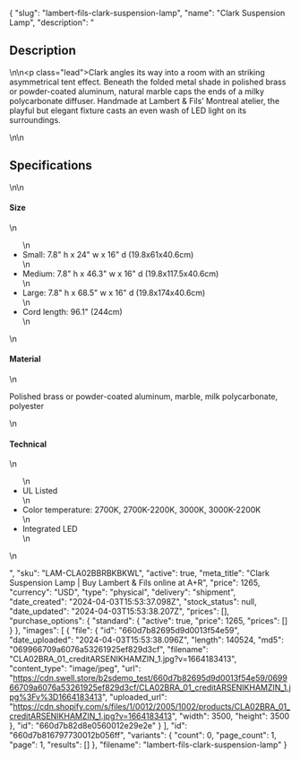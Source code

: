{
  "slug": "lambert-fils-clark-suspension-lamp",
  "name": "Clark Suspension Lamp",
  "description": "<h2>Description</h2>\n<!-- split -->\n<p class=\"lead\">Clark angles its way into a room with an striking asymmetrical tent effect. Beneath the folded metal shade in polished brass or powder-coated aluminum, natural marble caps the ends of a milky polycarbonate diffuser.  Handmade at Lambert &amp; Fils’ Montreal atelier, the playful but elegant fixture casts an even wash of LED light on its surroundings. </p>\n<!-- split -->\n<h2>Specifications</h2>\n<!-- split -->\n<h4>Size</h4>\n<ul>\n<li>Small: 7.8\" h x 24\" w x 16\" d (19.8x61x40.6cm)</li>\n<li>Medium: 7.8\" h x 46.3\" w x 16\" d (19.8x117.5x40.6cm)</li>\n<li>Large: 7.8\" h x 68.5\" w x 16\" d (19.8x174x40.6cm)</li>\n<li>Cord length: 96.1\" (244cm)</li>\n</ul>\n<h4>Material</h4>\n<p>Polished brass or powder-coated aluminum, marble, milk polycarbonate, polyester</p>\n<h4>Technical</h4>\n<ul>\n<li>UL Listed</li>\n<li>Color temperature: 2700K, 2700K-2200K, 3000K, 3000K-2200K</li>\n<li>Integrated LED</li>\n</ul>\n<ul></ul>",
  "sku": "LAM-CLA02BBRBKBKWL",
  "active": true,
  "meta_title": "Clark Suspension Lamp | Buy Lambert & Fils online at A+R",
  "price": 1265,
  "currency": "USD",
  "type": "physical",
  "delivery": "shipment",
  "date_created": "2024-04-03T15:53:37.098Z",
  "stock_status": null,
  "date_updated": "2024-04-03T15:53:38.207Z",
  "prices": [],
  "purchase_options": {
    "standard": {
      "active": true,
      "price": 1265,
      "prices": []
    }
  },
  "images": [
    {
      "file": {
        "id": "660d7b82695d9d0013f54e59",
        "date_uploaded": "2024-04-03T15:53:38.096Z",
        "length": 140524,
        "md5": "069966709a6076a53261925ef829d3cf",
        "filename": "CLA02BRA_01_creditARSENIKHAMZIN_1.jpg?v=1664183413",
        "content_type": "image/jpeg",
        "url": "https://cdn.swell.store/b2sdemo_test/660d7b82695d9d0013f54e59/069966709a6076a53261925ef829d3cf/CLA02BRA_01_creditARSENIKHAMZIN_1.jpg%3Fv%3D1664183413",
        "uploaded_url": "https://cdn.shopify.com/s/files/1/0012/2005/1002/products/CLA02BRA_01_creditARSENIKHAMZIN_1.jpg?v=1664183413",
        "width": 3500,
        "height": 3500
      },
      "id": "660d7b82d8e0560012e29e2e"
    }
  ],
  "id": "660d7b816797730012b056ff",
  "variants": {
    "count": 0,
    "page_count": 1,
    "page": 1,
    "results": []
  },
  "filename": "lambert-fils-clark-suspension-lamp"
}